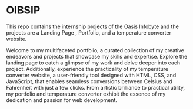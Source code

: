 # OIBSIP
This repo contains the internship projects of the Oasis Infobyte and the projects are a Landing Page , Portfolio, and a temperature converter website.

Welcome to my multifaceted portfolio, a curated collection of my creative endeavors and projects that showcase my skills and expertise. Explore the landing page to catch a glimpse of my work and delve deeper into each project. Additionally, experience the practicality of my temperature converter website, a user-friendly tool designed with HTML, CSS, and JavaScript, that enables seamless conversions between Celsius and Fahrenheit with just a few clicks. From artistic brilliance to practical utility, my portfolio and temperature converter exhibit the essence of my dedication and passion for web development.
